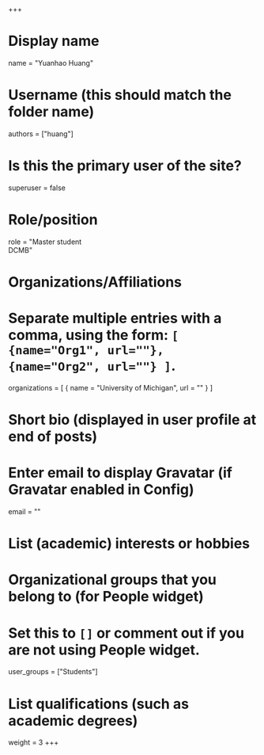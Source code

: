 +++
# Display name
name = "Yuanhao Huang"

# Username (this should match the folder name)
authors = ["huang"]

# Is this the primary user of the site?
superuser = false

# Role/position
role = "Master student<br />DCMB"

# Organizations/Affiliations
#   Separate multiple entries with a comma, using the form: `[ {name="Org1", url=""}, {name="Org2", url=""} ]`.
organizations = [ { name = "University of Michigan", url = "" } ]

# Short bio (displayed in user profile at end of posts)

# Enter email to display Gravatar (if Gravatar enabled in Config)
email = ""

# List (academic) interests or hobbies

# Organizational groups that you belong to (for People widget)
#   Set this to `[]` or comment out if you are not using People widget.
user_groups = ["Students"]

# List qualifications (such as academic degrees)

weight = 3
+++
